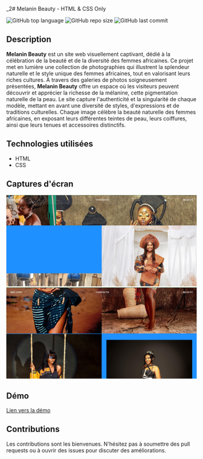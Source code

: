 _2# Melanin Beauty - HTML & CSS Only

![GitHub top language](https://img.shields.io/github/languages/top/dimainc26/melanin_beauty)
![GitHub repo size](https://img.shields.io/github/repo-size/dimainc26/melanin_beauty)
![GitHub last commit](https://img.shields.io/github/last-commit/dimainc26/melanin_beauty)

## Description
**Melanin Beauty** est un site web visuellement captivant, dédié à la célébration de la beauté et de la diversité des femmes africaines. Ce projet met en lumière une collection de photographies qui illustrent la splendeur naturelle et le style unique des femmes africaines, tout en valorisant leurs riches cultures. À travers des galeries de photos soigneusement présentées, **Melanin Beauty** offre un espace où les visiteurs peuvent découvrir et apprécier la richesse de la mélanine, cette pigmentation naturelle de la peau. Le site capture l'authenticité et la singularité de chaque modèle, mettant en avant une diversité de styles, d'expressions et de traditions culturelles. Chaque image célèbre la beauté naturelle des femmes africaines, en exposant leurs différentes teintes de peau, leurs coiffures, ainsi que leurs tenues et accessoires distinctifs.

## Technologies utilisées
- HTML
- CSS

## Captures d'écran
![Home Screen](https://github.com/dimainc26/melanin_beauty/blob/main/assets/home.png)
![Home 2](https://github.com/dimainc26/melanin_beauty/blob/main/assets/home_2.png)

## Démo
[Lien vers la démo](https://dev.dimazanre.com/melanin_beauty)

## Contributions
Les contributions sont les bienvenues. N'hésitez pas à soumettre des pull requests ou à ouvrir des issues pour discuter des améliorations.
